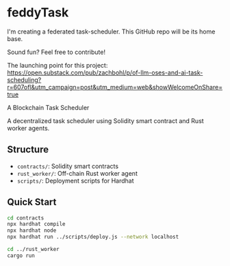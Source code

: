 # feddyTask

I'm creating a federated task-scheduler. This GitHub repo will be its home base.

Sound fun? Feel free to contribute!

The launching point for this project:
https://open.substack.com/pub/zachbohl/p/of-llm-oses-and-ai-task-scheduling?r=607ofl&utm_campaign=post&utm_medium=web&showWelcomeOnShare=true


A Blockchain Task Scheduler

A decentralized task scheduler using Solidity smart contract and Rust worker agents.

## Structure
- `contracts/`: Solidity smart contracts
- `rust_worker/`: Off-chain Rust worker agent
- `scripts/`: Deployment scripts for Hardhat

## Quick Start
```bash
cd contracts
npx hardhat compile
npx hardhat node
npx hardhat run ../scripts/deploy.js --network localhost

cd ../rust_worker
cargo run
```